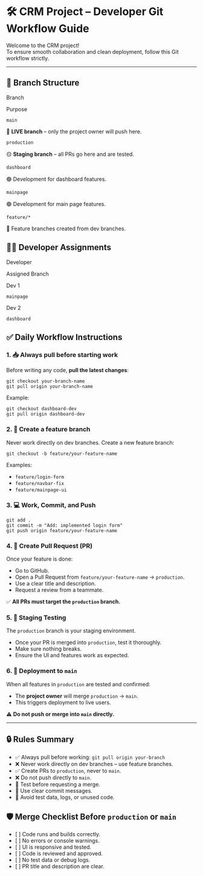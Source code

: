 🛠 CRM Project – Developer Git Workflow Guide
=============================================

Welcome to the CRM project!  
To ensure smooth collaboration and clean deployment, follow this Git workflow strictly.

* * *

🌿 Branch Structure
-------------------

Branch

Purpose

`main`

🔴 **LIVE branch** – only the project owner will push here.

`production`

🟡 **Staging branch** – all PRs go here and are tested.

`dashboard`

🟢 Development for dashboard features.

`mainpage`

🟢 Development for main page features.

`feature/*`

🔧 Feature branches created from dev branches.

👨‍💻 Developer Assignments
---------------------------

Developer

Assigned Branch

Dev 1

`mainpage`

Dev 2

`dashboard`


✅ Daily Workflow Instructions
-----------------------------

### 1\. 📥 Always pull before starting work

Before writing any code, **pull the latest changes**:

    git checkout your-branch-name
    git pull origin your-branch-name

Example:

    git checkout dashboard-dev
    git pull origin dashboard-dev

### 2\. 🌿 Create a feature branch

Never work directly on dev branches. Create a new feature branch:

    git checkout -b feature/your-feature-name

Examples:

*   `feature/login-form`
*   `feature/navbar-fix`
*   `feature/mainpage-ui`

### 3\. 💻 Work, Commit, and Push

    git add .
    git commit -m "Add: implemented login form"
    git push origin feature/your-feature-name

### 4\. 🔁 Create Pull Request (PR)

Once your feature is done:

*   Go to GitHub.
*   Open a Pull Request from `feature/your-feature-name` → `production`.
*   Use a clear title and description.
*   Request a review from a teammate.

✅ **All PRs must target the `production` branch.**

### 5\. 🧪 Staging Testing

The `production` branch is your staging environment.

*   Once your PR is merged into `production`, test it thoroughly.
*   Make sure nothing breaks.
*   Ensure the UI and features work as expected.

### 6\. 🚀 Deployment to `main`

When all features in `production` are tested and confirmed:

*   The **project owner** will merge `production` → `main`.
*   This triggers deployment to live users.

⚠️ **Do not push or merge into `main` directly.**

* * *

🔒 Rules Summary
----------------

*   ✅ Always pull before working: `git pull origin your-branch`
*   ❌ Never work directly on dev branches – use feature branches.
*   ✅ Create PRs to `production`, never to `main`.
*   ❌ Do not push directly to `main`.
*   🧪 Test before requesting a merge.
*   📄 Use clear commit messages.
*   🧼 Avoid test data, logs, or unused code.

🛡 Merge Checklist Before `production` or `main`
------------------------------------------------

*   \[ \] Code runs and builds correctly.
*   \[ \] No errors or console warnings.
*   \[ \] UI is responsive and tested.
*   \[ \] Code is reviewed and approved.
*   \[ \] No test data or debug logs.
*   \[ \] PR title and description are clear.
